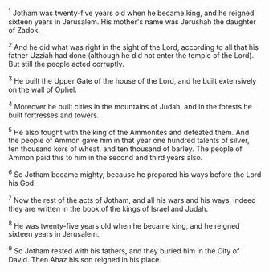 <sup>1</sup> 
Jotham was twenty-five years old when he became king, and he reigned sixteen years in Jerusalem. His mother's name was Jerushah the daughter of Zadok. 

<sup>2</sup> 
And he did what was right in the sight of the Lord, according to all that his father Uzziah had done (although he did not enter the temple of the Lord). But still the people acted corruptly. 

<sup>3</sup> 
He built the Upper Gate of the house of the Lord, and he built extensively on the wall of Ophel. 

<sup>4</sup> 
Moreover he built cities in the mountains of Judah, and in the forests he built fortresses and towers. 

<sup>5</sup> 
He also fought with the king of the Ammonites and defeated them. And the people of Ammon gave him in that year one hundred talents of silver, ten thousand kors of wheat, and ten thousand of barley. The people of Ammon paid this to him in the second and third years also. 

<sup>6</sup> 
So Jotham became mighty, because he prepared his ways before the Lord his God. 

<sup>7</sup> 
Now the rest of the acts of Jotham, and all his wars and his ways, indeed they are written in the book of the kings of Israel and Judah. 

<sup>8</sup> 
He was twenty-five years old when he became king, and he reigned sixteen years in Jerusalem. 

<sup>9</sup> 
So Jotham rested with his fathers, and they buried him in the City of David. Then Ahaz his son reigned in his place.